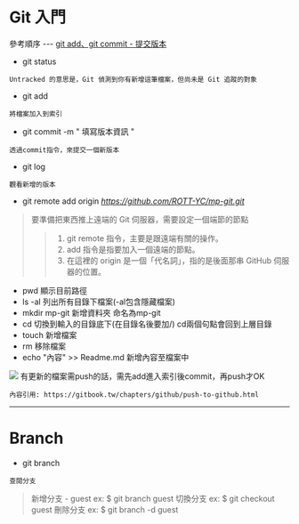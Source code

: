 # Git 入門
參考順序 --- [git add、git commit - 提交版本](https://w3c.hexschool.com/git/b9be5b1e)
* git status
```
Untracked 的意思是，Git 偵測到你有新增這筆檔案，但尚未是 Git 追蹤的對象
```
* git add
```
將檔案加入到索引
```
* git commit -m " 填寫版本資訊 "
```
透過commit指令，來提交一個新版本
```
* git log
```
觀看新增的版本
```
* git remote add origin *https://github.com/ROTT-YC/mp-git.git*
>要準備把東西推上遠端的 Git 伺服器，需要設定一個端節的節點
>>1. git remote 指令，主要是跟遠端有關的操作。
>>2. add 指令是指要加入一個遠端的節點。
>>3. 在這裡的 origin 是一個「代名詞」，指的是後面那串 GitHub 伺服器的位置。

* pwd 
顯示目前路徑
* ls -al
列出所有目錄下檔案(-al包含隱藏檔案)
* mkdir  mp-git
新增資料夾 命名為mp-git
* cd
切換到輸入的目錄底下(在目錄名後要加/)
cd兩個句點會回到上層目錄
* touch
新增檔案
* rm
移除檔案
* echo "內容" >> Readme.md
新增內容至檔案中

![](https://i.imgur.com/n4WSE4i.png)
有更新的檔案需push的話，需先add進入索引後commit，再push才OK





```
內容引用: https://gitbook.tw/chapters/github/push-to-github.html
```


---
# Branch

* git branch
```
查閱分支
```
>新增分支 - guest
>ex: $ git branch guest
>切換分支
>ex: $ git checkout guest
>刪除分支
>ex: $ git branch -d guest


